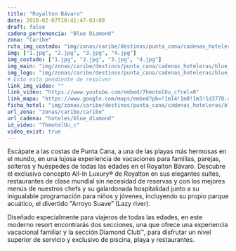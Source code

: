 ```yaml
---
title: "Royalton Bávaro"
date: 2018-02-07T10:41:47-03:00
draft: false
cadena_pertenencia: "Blue Diamond"
zona: "Caribe"
ruta_img_costado: "img/zonas/caribe/destinos/punta_cana/cadenas_hoteleras/blue_diamond/royalton/royalton_bavaro/imagenes_hotel/"
img: ["1.jpg", "2.jpg", "3.jpg", "4.jpg"]
img_costado: ["1.jpg", "2.jpg", "3.jpg", "4.jpg"]
img_main: "img/zonas/caribe/destinos/punta_cana/cadenas_hoteleras/blue_diamond/royalton/royalton_bavaro/ficha_hotel.jpg"
img_logo: "img/zonas/caribe/destinos/punta_cana/cadenas_hoteleras/blue_diamond/royalton/royalton_bavaro/logo/logo_hotel.jpg"
# Esto esta pendiente de resolver
link_img_video: ""
link_video: "https://www.youtube.com/embed/7hmotmlUu_c?rel=0"
link_mapa: "https://www.google.com/maps/embed?pb=!1m14!1m8!1m3!1d3778.4993395524752!2d-68.4684882!3d18.73122!3m2!1i1024!2i768!4f13.1!3m3!1m2!1s0x8ea8ebc5e111d589%3A0xd576d9b07de0333!2sRoyalton+Bavaro+Resort+%26+Spa!5e0!3m2!1ses!2scl!4v1518028718577"
ficha_hotel: "img/zonas/caribe/destinos/punta_cana/cadenas_hoteleras/blue_diamond/royalton/royalton_bavaro/ficha_hotel.pdf"
url_zona: "zonas/caribe/caribe"
url_cadena: "hoteles/blue_diamond"
id_video: "7hmotmlUu_c"
video_exist: true
---
```

Escápate a las costas de Punta Cana, a una de las playas más hermosas en el mundo, en una lujosa experiencia de vacaciones para familias, parejas, solteros y huéspedes de todas las edades en el Royalton Bávaro. Descubre el exclusivo concepto All-In Luxury® de Royalton en sus elegantes suites, restaurantes de clase mundial sin necesidad de reservas y con los mejores menús de nuestros chefs y su galardonada hospitalidad junto a su inigualable programación para niños y jóvenes, incluyendo su propio parque acuático, el divertido "Arroyo Suave” (Lazy river).

Diseñado especialmente para viajeros de todas las edades, en este moderno resort encontrarás dos secciones, una que ofrece una experiencia vacacional familiar y la sección Diamond Club™, para disfrutar un nivel superior de servicio y exclusivo de piscina, playa y restaurantes.
